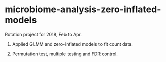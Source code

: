 # microbiome-analysis-zero-inflated-models

Rotation project for 2018, Feb to Apr.

1. Applied GLMM and zero-inflated models to fit count data.

2. Permutation test, multiple testing and FDR control.

